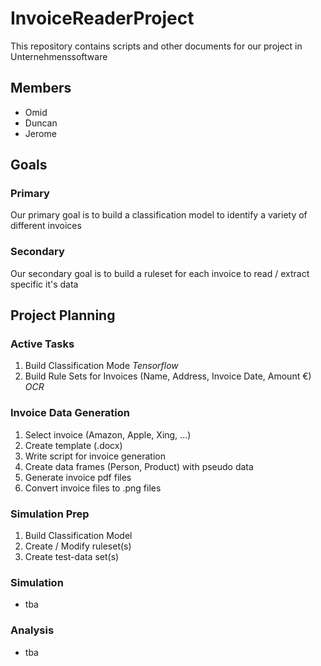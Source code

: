 # InvoiceReaderProject
This repository contains scripts and other documents for our project in Unternehmenssoftware

## Members
- Omid
- Duncan
- Jerome

## Goals

### Primary

Our primary goal is to build a classification model to identify a variety of different invoices

### Secondary

Our secondary goal is to build a ruleset for each invoice to read / extract specific it's data

## Project Planning

### Active Tasks
1. Build Classification Mode *Tensorflow*
2. Build Rule Sets for Invoices (Name, Address, Invoice Date, Amount €) *OCR*

### Invoice Data Generation
1. Select invoice (Amazon, Apple, Xing, ...)
2. Create template (.docx)
3. Write script for invoice generation
4. Create data frames (Person, Product) with pseudo data
5. Generate invoice pdf files
6. Convert invoice files to .png files

### Simulation Prep
1. Build Classification Model
2. Create / Modify ruleset(s)
3. Create test-data set(s)

### Simulation
- tba
### Analysis
- tba
